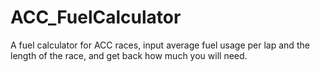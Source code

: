 # ACC_FuelCalculator
A fuel calculator for ACC races, input average fuel usage per lap and the length of the race, and get back how much you will need.
